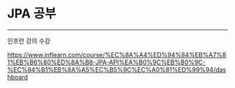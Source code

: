 # JPA 공부
***
인프런 강의 수강

https://www.inflearn.com/course/%EC%8A%A4%ED%94%84%EB%A7%81%EB%B6%80%ED%8A%B8-JPA-API%EA%B0%9C%EB%B0%9C-%EC%84%B1%EB%8A%A5%EC%B5%9C%EC%A0%81%ED%99%94/dashboard

